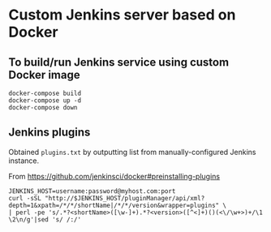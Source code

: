 # Custom Jenkins server based on Docker

## To build/run Jenkins service using custom Docker image

    docker-compose build
    docker-compose up -d
    docker-compose down

## Jenkins plugins

Obtained `plugins.txt` by outputting list from manually-configured Jenkins instance.

From https://github.com/jenkinsci/docker#preinstalling-plugins

    JENKINS_HOST=username:password@myhost.com:port
    curl -sSL "http://$JENKINS_HOST/pluginManager/api/xml?depth=1&xpath=/*/*/shortName|/*/*/version&wrapper=plugins" \
    | perl -pe 's/.*?<shortName>([\w-]+).*?<version>([^<]+)()(<\/\w+>)+/\1 \2\n/g'|sed 's/ /:/'
